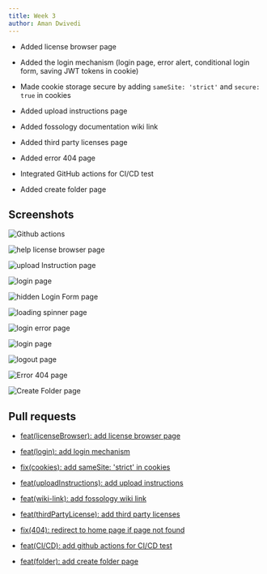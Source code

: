 ```yaml
---
title: Week 3 
author: Aman Dwivedi
---
```

<!--
SPDX-License-Identifier: CC-BY-SA-4.0

SPDX-FileCopyrightText: 2021 Aman Dwivedi <aman.dwivedi5@gmail.com>
-->

- Added license browser page

- Added the login mechanism (login page, error alert, conditional login form, saving JWT tokens in cookie)

- Made cookie storage secure by adding `sameSite: 'strict'` and `secure: true` in cookies

- Added upload instructions page

- Added fossology documentation wiki link

- Added third party licenses page

- Added error 404 page

- Integrated GitHub actions for CI/CD test

- Added create folder page

## Screenshots

![Github actions](https://raw.githubusercontent.com/wiki/Aman-Codes/fossology/images/GithubActions.PNG)

![help license browser page](https://raw.githubusercontent.com/wiki/Aman-Codes/fossology/images/pages/licenseBrowser.png)

![upload Instruction page](https://raw.githubusercontent.com/wiki/Aman-Codes/fossology/images/pages/uploadInstruction.png)

![login page](https://raw.githubusercontent.com/wiki/Aman-Codes/fossology/images/pages/login/login.png)

![hidden Login Form page](https://raw.githubusercontent.com/wiki/Aman-Codes/fossology/images/pages/login/hiddenLoginForm.png)

![loading spinner page](https://raw.githubusercontent.com/wiki/Aman-Codes/fossology/images/pages/login/loadingSpinner.png)

![login error page](https://raw.githubusercontent.com/wiki/Aman-Codes/fossology/images/pages/login/loginError.png)

![login page](https://raw.githubusercontent.com/wiki/Aman-Codes/fossology/images/pages/login/login.png)

![logout page](https://raw.githubusercontent.com/wiki/Aman-Codes/fossology/images/pages/login/logout.png)

![Error 404 page](https://raw.githubusercontent.com/wiki/Aman-Codes/fossology/images/pages/Error404.png)

![Create Folder page](https://raw.githubusercontent.com/wiki/Aman-Codes/fossology/images/pages/Folder/CreateFolder.png)

## Pull requests

- [feat(licenseBrowser): add license browser page](https://github.com/fossology/FOSSologyUI/pull/19)

- [feat(login): add login mechanism](https://github.com/fossology/FOSSologyUI/pull/21)

- [fix(cookies): add sameSite: 'strict' in cookies](https://github.com/fossology/FOSSologyUI/pull/28)

- [feat(uploadInstructions): add upload instructions](https://github.com/fossology/FOSSologyUI/pull/29)

- [feat(wiki-link): add fossology wiki link](https://github.com/fossology/FOSSologyUI/pull/30)

- [feat(thirdPartyLicense): add third party licenses](https://github.com/fossology/FOSSologyUI/pull/31)

- [fix(404): redirect to home page if page not found](https://github.com/fossology/FOSSologyUI/pull/35)

- [feat(CI/CD): add github actions for CI/CD test](https://github.com/fossology/FOSSologyUI/pull/37)

- [feat(folder): add create folder page](https://github.com/fossology/FOSSologyUI/pull/45)
